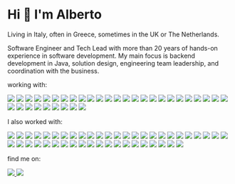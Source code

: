 <h1>Hi 👋 I'm Alberto</h1>

<p>Living in Italy, often in Greece, sometimes in the UK or The Netherlands.</p>

<p>Software Engineer and Tech Lead with more than 20 years of hands-on experience in software development. My main focus is backend development in Java, solution design, engineering team leadership, and coordination with the business.<p>

<!--
  https://shields.io/
  https://simpleicons.org/
-->

working with:
<p>
  <img src="https://img.shields.io/badge/java-%23007396.svg?&style=for-the-badge&logo=openjdk&logoColor=white"/>
  <img src="https://img.shields.io/badge/python-%233776AB.svg?&style=for-the-badge&logo=python&logoColor=white"/>
  <img src="https://img.shields.io/badge/dart-%230175C2.svg?&style=for-the-badge&logo=dart&logoColor=white"/>
  
  <img src="https://img.shields.io/badge/spring-%236DB33F.svg?&style=for-the-badge&logo=spring&logoColor=white"/>
  <img src="https://img.shields.io/badge/springboot-%236DB33F.svg?&style=for-the-badge&logo=springboot&logoColor=white"/>
  <img src="https://img.shields.io/badge/quarkus-%234695EB.svg?&style=for-the-badge&logo=quarkus&logoColor=black"/>
  <img src="https://img.shields.io/badge/flutter-%2302569B.svg?&style=for-the-badge&logo=flutter&logoColor=white"/>

  <img src="https://img.shields.io/badge/mariadb-%23003545.svg?&style=for-the-badge&logo=mariadb&logoColor=white"/>
  <img src="https://img.shields.io/badge/kafka-%23231F20.svg?&style=for-the-badge&logo=apachekafka&logoColor=white"/>
  <img src="https://img.shields.io/badge/netlify-%23139CAB.svg?&style=for-the-badge&logo=netlify&logoColor=white"/>
  <img src="https://img.shields.io/badge/aws-%23FF9900.svg?&style=for-the-badge&logo=amazon&logoColor=white"/>
  <img src="https://img.shields.io/badge/docker-%23007bff.svg?&style=for-the-badge&logo=docker&logoColor=white"/>
  <img src="https://img.shields.io/badge/kubernetes-%23007bff.svg?&style=for-the-badge&logo=kubernetes&logoColor=white"/>
  <img src="https://img.shields.io/badge/k9s-%23000000.svg?&style=for-the-badge&logo=kubernetes&logoColor=white"/>
  <img src="https://img.shields.io/badge/github-%23000000.svg?&style=for-the-badge&logo=github&logoColor=white"/>
  <img src="https://img.shields.io/badge/intellijidea-%23000000.svg?&style=for-the-badge&logo=intellijidea&logoColor=white"/>
  <img src="https://img.shields.io/badge/pycharm-%23000000.svg?&style=for-the-badge&logo=pycharm&logoColor=white"/>
  <img src="https://img.shields.io/badge/vim-%23019733.svg?&style=for-the-badge&logo=vim&logoColor=white"/>
  <img src="https://img.shields.io/badge/sonarqube-%234E9BCD.svg?&style=for-the-badge&logo=sonarqube&logoColor=white"/>
  <img src="https://img.shields.io/badge/jira-%230052CC.svg?&style=for-the-badge&logo=jira&logoColor=white"/>
  <img src="https://img.shields.io/badge/bitbucket-%230052CC.svg?&style=for-the-badge&logo=bitbucket&logoColor=white"/>
  <img src="https://img.shields.io/badge/confluence-%230052CC.svg?&style=for-the-badge&logo=confluence&logoColor=white"/>
  <img src="https://img.shields.io/badge/obsidian-%237C3AED.svg?&style=for-the-badge&logo=obsidian&logoColor=white"/>
  <img src="https://img.shields.io/badge/gradle-%2302303A.svg?&style=for-the-badge&logo=gradle&logoColor=white"/>
  <img src="https://img.shields.io/badge/slack-%234A154B.svg?&style=for-the-badge&logo=slack&logoColor=white"/>
  <img src="https://img.shields.io/badge/gitlab-%23FC6D26.svg?&style=for-the-badge&logo=gitlab&logoColor=white"/>
  <img src="https://img.shields.io/badge/maven-%23C71A36.svg?&style=for-the-badge&logo=apachemaven&logoColor=white"/>
  <img src="https://img.shields.io/badge/git-%23F05032.svg?&style=for-the-badge&logo=git&logoColor=white"/>
  <img src="https://img.shields.io/badge/grafana-%23F46800.svg?&style=for-the-badge&logo=grafana&logoColor=white"/>
  <img src="https://img.shields.io/badge/kibana-%23005571.svg?&style=for-the-badge&logo=kibana&logoColor=white"/>
  <img src="https://img.shields.io/badge/prometheus-%23E6522C.svg?&style=for-the-badge&logo=prometheus&logoColor=white"/>
  <img src="https://img.shields.io/badge/ollama-%23000000.svg?&style=for-the-badge&logo=ollama&logoColor=white"/>
  <img src="https://img.shields.io/badge/mistral_ai-%23FE0008.svg?&style=for-the-badge&logo=ollama&logoColor=white"/>
  <img src="https://img.shields.io/badge/llama-%230668E1.svg?&style=for-the-badge&logo=ollama&logoColor=white"/>
</p>

I also worked with:
<p>
  <img src="https://img.shields.io/badge/c-%23A8B9CC.svg?&style=for-the-badge&logo=c&logoColor=black"/>
  <img src="https://img.shields.io/badge/c++-%2300599C.svg?&style=for-the-badge&logo=cplusplus&logoColor=white"/>
  <img src="https://img.shields.io/badge/typescript-%233178C6.svg?&style=for-the-badge&logo=typescript&logoColor=white"/>
  <img src="https://img.shields.io/badge/javascript-%23F7DF1E.svg?&style=for-the-badge&logo=javascript&logoColor=black"/>
  <img src="https://img.shields.io/badge/scala-%23DC322F.svg?&style=for-the-badge&logo=scala&logoColor=white"/>
  <img src="https://img.shields.io/badge/kotlin-%237F52FF.svg?&style=for-the-badge&logo=kotlin&logoColor=white"/>
  
  <img src="https://img.shields.io/badge/struts-%2317233b.svg?&style=for-the-badge&logo=apache&logoColor=white"/>
  <img src="https://img.shields.io/badge/react-%2361DAFB.svg?&style=for-the-badge&logo=react&logoColor=black"/>
  <img src="https://img.shields.io/badge/react_native-%2361DAFB.svg?&style=for-the-badge&logo=react&logoColor=black"/>
  <img src="https://img.shields.io/badge/angular-%230F0F11.svg?&style=for-the-badge&logo=angular&logoColor=white"/>
  <img src="https://img.shields.io/badge/spring_mvc-%236DB33F.svg?&style=for-the-badge&logo=spring&logoColor=white"/>
  <img src="https://img.shields.io/badge/spring_data-%236DB33F.svg?&style=for-the-badge&logo=spring&logoColor=white"/>
  <img src="https://img.shields.io/badge/spring_cloud-%236DB33F.svg?&style=for-the-badge&logo=spring&logoColor=white"/>
  <img src="https://img.shields.io/badge/spring_integration-%236DB33F.svg?&style=for-the-badge&logo=spring&logoColor=white"/>
  <img src="https://img.shields.io/badge/jquery-%230769AD.svg?&style=for-the-badge&logo=jquery&logoColor=white"/>
  <img src="https://img.shields.io/badge/camel-%23E97826.svg?&style=for-the-badge&logo=apache&logoColor=white"/>
  <img src="https://img.shields.io/badge/wicket-%23FF9925.svg?&style=for-the-badge&logo=apache&logoColor=white"/>
  <img src="https://img.shields.io/badge/llamaindex-%231E2129.svg?&style=for-the-badge&logo=python&logoColor=white"/>
  <img src="https://img.shields.io/badge/streamlit-%23FF4B4B.svg?&style=for-the-badge&logo=streamlit&logoColor=white"/>

  <img src="https://img.shields.io/badge/chroma_db-%23020817.svg?&style=for-the-badge&logo=ollama&logoColor=white"/>
  <img src="https://img.shields.io/badge/opentelemetry-%23000000.svg?&style=for-the-badge&logo=opentelemetry&logoColor=white"/>
  <img src="https://img.shields.io/badge/newrelic-%231CE783.svg?&style=for-the-badge&logo=newrelic&logoColor=white"/>
  <img src="https://img.shields.io/badge/postgresql-%23336791.svg?&style=for-the-badge&logo=postgresql&logoColor=white"/>
  <img src="https://img.shields.io/badge/tomcat-%23F8DC75.svg?&style=for-the-badge&logo=apachetomcat&logoColor=black"/>
  <img src="https://img.shields.io/badge/weblogic-%23F80000.svg?&style=for-the-badge&logo=openjdk&logoColor=black"/>
  <img src="https://img.shields.io/badge/jboss-%23F80000.svg?&style=for-the-badge&logo=openjdk&logoColor=black"/>
  <img src="https://img.shields.io/badge/alfresco-%23006334.svg?&style=for-the-badge&logo=openjdk&logoColor=black"/>
  <img src="https://img.shields.io/badge/liferay-%230363CF.svg?&style=for-the-badge&logo=openjdk&logoColor=black"/>
  <img src="https://img.shields.io/badge/rabbitmq-%23FF6600.svg?&style=for-the-badge&logo=rabbitmq&logoColor=white"/>
  <img src="https://img.shields.io/badge/mysql-%234479A1.svg?&style=for-the-badge&logo=mysql&logoColor=white"/>
  <img src="https://img.shields.io/badge/oracle_db-%23F80000.svg?&style=for-the-badge&logoColor=white"/>
  <img src="https://img.shields.io/badge/jenkins-%23DC3545.svg?&style=for-the-badge&logo=jenkins&logoColor=white"/>
  <img src="https://img.shields.io/badge/gnubash-%234EAA25.svg?&style=for-the-badge&logo=gnubash&logoColor=white"/>
  <img src="https://img.shields.io/badge/visualstudiocode-%23007ACC.svg?&style=for-the-badge&logo=visualstudiocode&logoColor=white"/>
  <img src="https://img.shields.io/badge/hazelcast-%23C6FF3A.svg?&style=for-the-badge&logo=openjdk&logoColor=black"/>
  <img src="https://img.shields.io/badge/ant-%23A82C7C.svg?&style=for-the-badge&logo=apache&logoColor=white"/>
  <img src="https://img.shields.io/badge/subversion-%23819DCA.svg?&style=for-the-badge&logo=apache&logoColor=white"/>
  <img src="https://img.shields.io/badge/clearcase-%231D87A3.svg?&style=for-the-badge&logoColor=white"/>
  <img src="https://img.shields.io/badge/websphere-%23705F9D.svg?&style=for-the-badge&logoColor=white"/>
  <img src="https://img.shields.io/badge/activemq-%2378932C.svg?&style=for-the-badge&logo=apache&logoColor=white"/>
  <img src="https://img.shields.io/badge/tamino_db-%230899CC.svg?&style=for-the-badge&logoColor=white"/>
  <img src="https://img.shields.io/badge/marklogic_db-%2382E93D.svg?&style=for-the-badge&logoColor=white"/>
  <img src="https://img.shields.io/badge/openshift-%23EE0000.svg?&style=for-the-badge&logo=redhatopenshift&logoColor=white"/>
  <img src="https://img.shields.io/badge/archimate-%232167D1.svg?&style=for-the-badge&logoColor=white"/>
  <img src="https://img.shields.io/badge/snyk-%234C4A73.svg?&style=for-the-badge&logo=snyk&logoColor=white"/>
</p>
  
find me on:  
<p>
  <a href="https://www.linkedin.com/in/albertorossotto/">
    <img src="https://img.shields.io/badge/linkedin%20-%230A66C2.svg?&style=for-the-badge&logo=linkedin&logoColor=white"/>
  </a>
  <a href="https://blog.rossotto.net">
    <img src="https://img.shields.io/badge/blog%20-%23DC3545.svg?&style=for-the-badge&logo=blogger&logoColor=white"/>
  </a>
</p>
